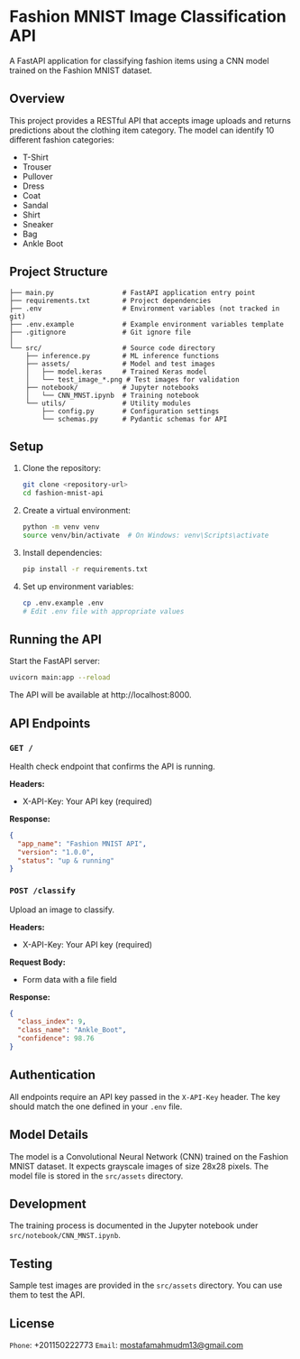 # Fashion MNIST Image Classification API

A FastAPI application for classifying fashion items using a CNN model trained on the Fashion MNIST dataset.

## Overview

This project provides a RESTful API that accepts image uploads and returns predictions about the clothing item category. The model can identify 10 different fashion categories:

- T-Shirt
- Trouser
- Pullover
- Dress
- Coat
- Sandal
- Shirt
- Sneaker
- Bag
- Ankle Boot

## Project Structure

```
├── main.py                 # FastAPI application entry point
├── requirements.txt        # Project dependencies
├── .env                    # Environment variables (not tracked in git)
├── .env.example            # Example environment variables template
├── .gitignore              # Git ignore file
│
└── src/                    # Source code directory
    ├── inference.py        # ML inference functions
    ├── assets/             # Model and test images
    │   ├── model.keras     # Trained Keras model
    │   └── test_image_*.png # Test images for validation
    ├── notebook/           # Jupyter notebooks
    │   └── CNN_MNST.ipynb  # Training notebook
    └── utils/              # Utility modules
        ├── config.py       # Configuration settings
        └── schemas.py      # Pydantic schemas for API
```

## Setup

1. Clone the repository:
   ```bash
   git clone <repository-url>
   cd fashion-mnist-api
   ```

2. Create a virtual environment:
   ```bash
   python -m venv venv
   source venv/bin/activate  # On Windows: venv\Scripts\activate
   ```

3. Install dependencies:
   ```bash
   pip install -r requirements.txt
   ```

4. Set up environment variables:
   ```bash
   cp .env.example .env
   # Edit .env file with appropriate values
   ```

## Running the API

Start the FastAPI server:

```bash
uvicorn main:app --reload
```

The API will be available at http://localhost:8000.

## API Endpoints

### `GET /`

Health check endpoint that confirms the API is running.

**Headers:**
- X-API-Key: Your API key (required)

**Response:**
```json
{
  "app_name": "Fashion MNIST API",
  "version": "1.0.0",
  "status": "up & running"
}
```

### `POST /classify`

Upload an image to classify.

**Headers:**
- X-API-Key: Your API key (required)

**Request Body:**
- Form data with a file field

**Response:**
```json
{
  "class_index": 9,
  "class_name": "Ankle_Boot",
  "confidence": 98.76
}
```

## Authentication

All endpoints require an API key passed in the `X-API-Key` header. The key should match the one defined in your `.env` file.

## Model Details

The model is a Convolutional Neural Network (CNN) trained on the Fashion MNIST dataset. It expects grayscale images of size 28x28 pixels. The model file is stored in the `src/assets` directory.

## Development

The training process is documented in the Jupyter notebook under `src/notebook/CNN_MNST.ipynb`.

## Testing

Sample test images are provided in the `src/assets` directory. You can use them to test the API.

## License

`Phone`: +201150222773 
`Email`: mostafamahmudm13@gmail.com